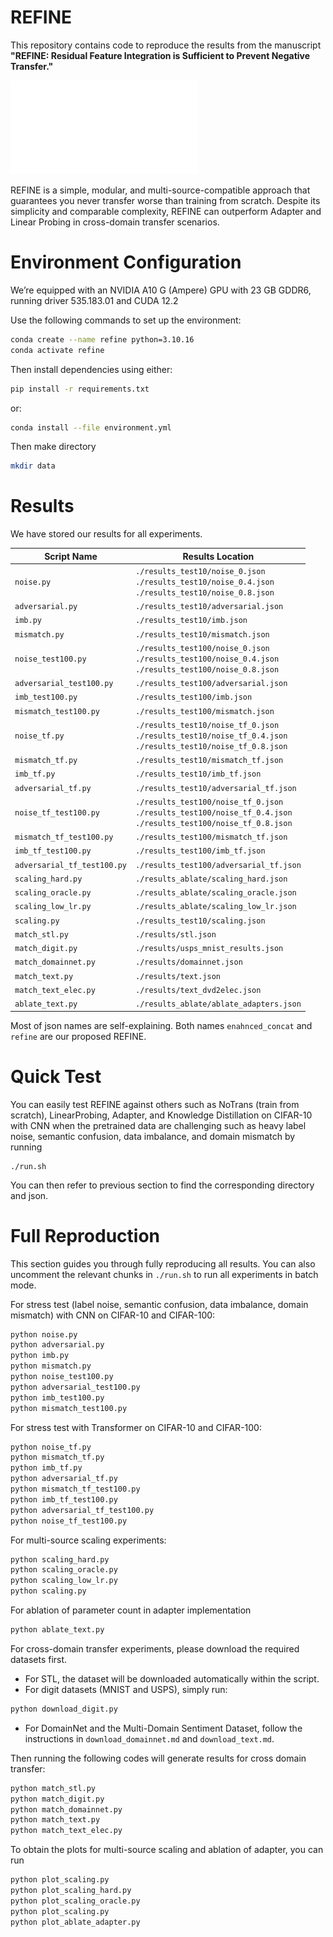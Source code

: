 
# REFINE

This repository contains code to reproduce the results from the manuscript **"REFINE: Residual Feature Integration is Sufficient to Prevent Negative Transfer."**

![ReFine](./teaser.pdf)

REFINE is a simple, modular, and multi-source-compatible approach that guarantees you never transfer worse than training from scratch. Despite its simplicity and comparable complexity, REFINE can outperform Adapter and Linear Probing in cross-domain transfer scenarios.


# Environment Configuration

We’re equipped with an NVIDIA A10 G (Ampere) GPU with 23 GB GDDR6, running driver 535.183.01 and CUDA 12.2

Use the following commands to set up the environment:

```bash
conda create --name refine python=3.10.16
conda activate refine
```

Then install dependencies using either:

```bash
pip install -r requirements.txt
```

or:

```bash
conda install --file environment.yml
```

Then make directory 

```bash
mkdir data
```

# Results 

We have stored our results for all experiments.

| Script Name                      | Results Location                                                                                                                       |
|----------------------------------|-----------------------------------------------------------------------------------------------------------------------------------------|
| `noise.py`                       | `./results_test10/noise_0.json`<br>`./results_test10/noise_0.4.json`<br>`./results_test10/noise_0.8.json`                               |
| `adversarial.py`                 | `./results_test10/adversarial.json`                                                                                                     |
| `imb.py`                         | `./results_test10/imb.json`                                                                                                             |
| `mismatch.py`                    | `./results_test10/mismatch.json`                                                                                                        |
| `noise_test100.py`               | `./results_test100/noise_0.json`<br>`./results_test100/noise_0.4.json`<br>`./results_test100/noise_0.8.json`                           |
| `adversarial_test100.py`         | `./results_test100/adversarial.json`                                                                                                    |
| `imb_test100.py`                 | `./results_test100/imb.json`                                                                                                            |
| `mismatch_test100.py`            | `./results_test100/mismatch.json`                                                                                                       |
| `noise_tf.py`                    | `./results_test10/noise_tf_0.json`<br>`./results_test10/noise_tf_0.4.json`<br>`./results_test10/noise_tf_0.8.json`                     |
| `mismatch_tf.py`                 | `./results_test10/mismatch_tf.json`                                                                                                     |
| `imb_tf.py`                      | `./results_test10/imb_tf.json`                                                                                                          |
| `adversarial_tf.py`              | `./results_test10/adversarial_tf.json`                                                                                                  |
| `noise_tf_test100.py`            | `./results_test100/noise_tf_0.json`<br>`./results_test100/noise_tf_0.4.json`<br>`./results_test100/noise_tf_0.8.json`                   |
| `mismatch_tf_test100.py`         | `./results_test100/mismatch_tf.json`                                                                                                    |
| `imb_tf_test100.py`              | `./results_test100/imb_tf.json`                                                                                                         |
| `adversarial_tf_test100.py`      | `./results_test100/adversarial_tf.json`                                                                                                 |
| `scaling_hard.py`                | `./results_ablate/scaling_hard.json`                                                                                                    |
| `scaling_oracle.py`              | `./results_ablate/scaling_oracle.json`                                                                                                  |
| `scaling_low_lr.py`              | `./results_ablate/scaling_low_lr.json`                                                                                                  |
| `scaling.py`                     | `./results_test10/scaling.json`                                                                                                         |
| `match_stl.py`                   | `./results/stl.json`                                                                                                                    |
| `match_digit.py`                 | `./results/usps_mnist_results.json`                                                                                                     |
| `match_domainnet.py`             | `./results/domainnet.json`                                                                                                              |
| `match_text.py`                  | `./results/text.json`                                                                                                                   |
| `match_text_elec.py`             | `./results/text_dvd2elec.json`                                                                                                          |
| `ablate_text.py`                 | `./results_ablate/ablate_adapters.json`                                                                                                 |


Most of json names are self-explaining. Both names `enahnced_concat` and `refine` are our proposed REFINE.


# Quick Test

You can easily test REFINE against others such as NoTrans (train from scratch), LinearProbing, Adapter, and Knowledge Distillation on CIFAR-10 with CNN when the pretrained data are challenging such as heavy label noise, semantic confusion, data imbalance, and domain mismatch by running

```
./run.sh
```

You can then refer to previous section to find the corresponding directory and json.



# Full Reproduction

This section guides you through fully reproducing all results. You can also uncomment the relevant chunks in `./run.sh` to run all experiments in batch mode.

For stress test (label noise, semantic confusion, data imbalance, domain mismatch) with CNN on CIFAR-10 and CIFAR-100:

```bash
python noise.py
python adversarial.py
python imb.py
python mismatch.py
python noise_test100.py
python adversarial_test100.py
python imb_test100.py
python mismatch_test100.py
```

For stress test with Transformer on CIFAR-10 and CIFAR-100:

```bash
python noise_tf.py
python mismatch_tf.py
python imb_tf.py
python adversarial_tf.py
python mismatch_tf_test100.py
python imb_tf_test100.py
python adversarial_tf_test100.py
python noise_tf_test100.py
```

For multi-source scaling experiments:

```bash
python scaling_hard.py
python scaling_oracle.py
python scaling_low_lr.py
python scaling.py
```

For ablation of parameter count in adapter implementation

```bash
python ablate_text.py
```

For cross-domain transfer experiments, please download the required datasets first.  
- For STL, the dataset will be downloaded automatically within the script.  
- For digit datasets (MNIST and USPS), simply run:
```bash
python download_digit.py
```
- For DomainNet and the Multi-Domain Sentiment Dataset, follow the instructions in `download_domainnet.md` and `download_text.md`.

Then running the following codes will generate results for cross domain transfer:
```bash
python match_stl.py
python match_digit.py
python match_domainnet.py
python match_text.py
python match_text_elec.py
```

To obtain the plots for multi-source scaling and ablation of adapter, you can run
```bash
python plot_scaling.py
python plot_scaling_hard.py
python plot_scaling_oracle.py
python plot_scaling.py
python plot_ablate_adapter.py
```